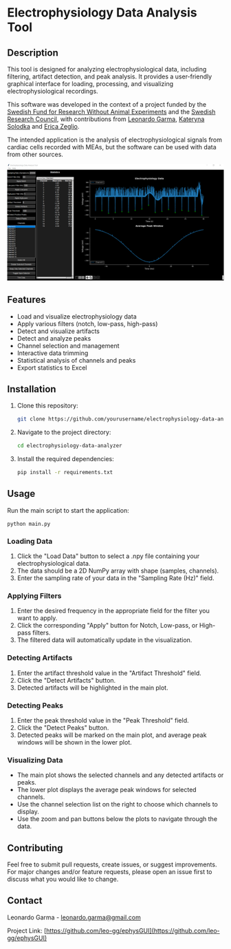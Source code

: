 # Electrophysiology Data Analysis Tool

## Description
This tool is designed for analyzing electrophysiological data, including filtering, artifact detection, and peak analysis. It provides a user-friendly graphical interface for loading, processing, and visualizing electrophysiological recordings. 

This software was developed in the context of a project funded by the [Swedish Fund for Research Without Animal Experiments](https://forskautandjurforsok.se/swedish-fund-for-research-without-animal-experiments/) and the [Swedish Research Council](https://www.vr.se/english.html), with contributions from [Leonardo Garma](https://scholar.google.com/citations?user=IyGQ3nwAAAAJ&hl=en&oi=ao), [Kateryna Solodka](https://scholar.google.com/citations?user=dby1cccAAAAJ&hl=en&oi=ao) and [Erica Zeglio](https://scholar.google.com/citations?user=sjLyaVkAAAAJ&hl=en&oi=ao).

The intended application is the analysis of electrophysiological signals from cardiac cells recorded with MEAs, but the software can be used with data from other sources.

![ephysGUI](data/GUI_screenshot.png "ephysGUI")

## Features
- Load and visualize electrophysiology data
- Apply various filters (notch, low-pass, high-pass)
- Detect and visualize artifacts
- Detect and analyze peaks
- Channel selection and management
- Interactive data trimming
- Statistical analysis of channels and peaks
- Export statistics to Excel

## Installation
1. Clone this repository:
   ```bash
   git clone https://github.com/yourusername/electrophysiology-data-analyzer.git
   ```
2. Navigate to the project directory:
   ```bash
   cd electrophysiology-data-analyzer
   ```
3. Install the required dependencies:
   ```bash
   pip install -r requirements.txt
   ```

## Usage
Run the main script to start the application:

```
python main.py
```

### Loading Data

1. Click the "Load Data" button to select a .npy file containing your electrophysiological data.
2. The data should be a 2D NumPy array with shape (samples, channels).
3. Enter the sampling rate of your data in the "Sampling Rate (Hz)" field.

### Applying Filters

1. Enter the desired frequency in the appropriate field for the filter you want to apply.
2. Click the corresponding "Apply" button for Notch, Low-pass, or High-pass filters.
3. The filtered data will automatically update in the visualization.

### Detecting Artifacts

1. Enter the artifact threshold value in the "Artifact Threshold" field.
2. Click the "Detect Artifacts" button.
3. Detected artifacts will be highlighted in the main plot.

### Detecting Peaks

1. Enter the peak threshold value in the "Peak Threshold" field.
2. Click the "Detect Peaks" button.
3. Detected peaks will be marked on the main plot, and average peak windows will be shown in the lower plot.

### Visualizing Data

- The main plot shows the selected channels and any detected artifacts or peaks.
- The lower plot displays the average peak windows for selected channels.
- Use the channel selection list on the right to choose which channels to display.
- Use the zoom and pan buttons below the plots to navigate through the data.


## Contributing

Feel free to submit pull requests, create issues, or suggest improvements. For major changes and/or feature requests, please open an issue first to discuss what you would like to change.

## Contact

Leonardo Garma - leonardo.garma@gmail.com

Project Link: [https://github.com/leo-gg/ephysGUI](https://github.com/leo-gg/ephysGUI)
